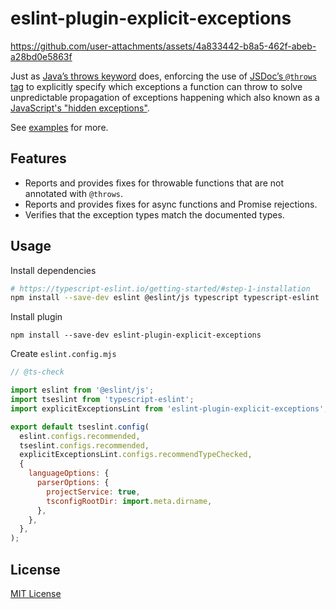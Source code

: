 # eslint-plugin-explicit-exceptions

https://github.com/user-attachments/assets/4a833442-b8a5-462f-abeb-a28bd0e5863f

Just as [Java’s throws keyword](https://dev.java/learn/exceptions/throwing/) does, enforcing the use of [JSDoc’s `@throws` tag](https://jsdoc.app/tags-throws) to explicitly specify which exceptions a function can throw to solve unpredictable propagation of exceptions happening which also known as a [JavaScript's "hidden exceptions"](https://www.youtube.com/watch?v=3iWoNJbGO2U).

See [examples](https://github.com/Xvezda/eslint-plugin-explicit-exceptions/blob/master/examples/README.md) for more.

## Features
- Reports and provides fixes for throwable functions that are not annotated with `@throws`.
- Reports and provides fixes for async functions and Promise rejections.
- Verifies that the exception types match the documented types.

## Usage

Install dependencies
```sh
# https://typescript-eslint.io/getting-started/#step-1-installation
npm install --save-dev eslint @eslint/js typescript typescript-eslint
```

Install plugin
```
npm install --save-dev eslint-plugin-explicit-exceptions
```

Create `eslint.config.mjs`

```javascript
// @ts-check

import eslint from '@eslint/js';
import tseslint from 'typescript-eslint';
import explicitExceptionsLint from 'eslint-plugin-explicit-exceptions';

export default tseslint.config(
  eslint.configs.recommended,
  tseslint.configs.recommended,
  explicitExceptionsLint.configs.recommendTypeChecked,
  {
    languageOptions: {
      parserOptions: {
        projectService: true,
        tsconfigRootDir: import.meta.dirname,
      },
    },
  },
);
```

## License
[MIT License](https://github.com/Xvezda/eslint-plugin-explicit-exceptions/blob/master/LICENSE)
